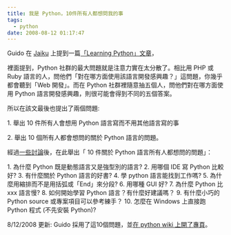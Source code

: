 ```yaml
---
title: 我是 Python，10件所有人都想問我的事
tags:
  - python
date: 2008-08-12 01:17:47
---
```


Guido 在 [Jaiku](http://jaiku.com/channel/python/presence/42088545) 上提到一篇[「Learning Python」文章](http://troutgirl.wordpress.com/2008/08/08/learning-python/)，

裡面提到，Python 社群的最大問題就是注意力實在太分散了。相比用 PHP 或 Ruby 語言的人，問他們「對在哪方面使用該語言開發感興趣？」這問題，你幾乎都會聽到「Web 開發」。而在 Python 社群裡隨意抽五個人，問他們對在哪方面使用 Python 語言開發感興趣，則很可能會得到不同的五個答案。

所以在該文最後也提出了兩個問題:

   1\. 舉出 10 件所有人會想用 Python 語言寫而不用其他語言寫的事

   2\. 舉出 10 個所有人都會想問的關於 Python 語言的問題。

經過[一些討論](http://groups.google.com/group/python-cn/browse_thread/thread/5658c99025660056/126340d98c052fa5?show_docid=126340d98c052fa5#)後，在此舉出「 10 件關於 Python 語言所有人都想問的問題」：

1\. 為什麼 Python 既是動態語言又是強型別的語言?
2\. 用哪個 IDE 寫 Python 比較好?
3\. 有什麼關於 Python 語言的好書?
4\. 學 python 語言能找到工作嗎?
5\. 為什麼用縮排而不是用括弧或「End」來分段?
6\. 用哪種 GUI 好?
7\. 為什麼 Python 比 xxx 語言慢?
8\. 如何開始學習 Python 語言？有什麼好建議嗎？
9\. 有什麼小巧的 Python source 或專案項目可以參考練手？
10\. 怎麼在 Windows 上直接跑 Python 程式 (不先安裝 Python)?

8/12/2008 更新: Guido 採用了這10個問題，並[在 python wiki 上開了專頁](http://wiki.python.org/moin/Ten_things_people_want_to_know_about_Python)。